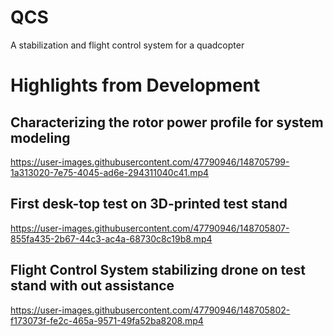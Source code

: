 # QCS
A stabilization and flight control system for a quadcopter

# Highlights from Development

## Characterizing the rotor power profile for system modeling

https://user-images.githubusercontent.com/47790946/148705799-1a313020-7e75-4045-ad6e-294311040c41.mp4

## First desk-top test on 3D-printed test stand

https://user-images.githubusercontent.com/47790946/148705807-855fa435-2b67-44c3-ac4a-68730c8c19b8.mp4

## Flight Control System stabilizing drone on test stand with out assistance

https://user-images.githubusercontent.com/47790946/148705802-f173073f-fe2c-465a-9571-49fa52ba8208.mp4
